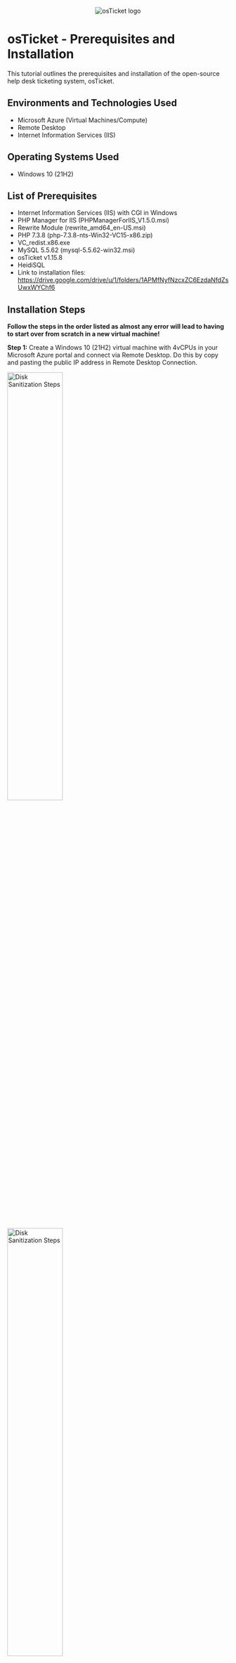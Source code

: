 <p align="center">
<img src="https://i.imgur.com/Clzj7Xs.png" alt="osTicket logo"/>
</p>

<h1>osTicket - Prerequisites and Installation</h1>
This tutorial outlines the prerequisites and installation of the open-source help desk ticketing system, osTicket.<br />


<h2>Environments and Technologies Used</h2>

- Microsoft Azure (Virtual Machines/Compute)
- Remote Desktop
- Internet Information Services (IIS)

<h2>Operating Systems Used </h2>

- Windows 10</b> (21H2)

<h2>List of Prerequisites</h2>

- Internet Information Services (IIS) with CGI in Windows
- PHP Manager for IIS (PHPManagerForIIS_V1.5.0.msi)
- Rewrite Module (rewrite_amd64_en-US.msi)
- PHP 7.3.8 (php-7.3.8-nts-Win32-VC15-x86.zip)
- VC_redist.x86.exe
- MySQL 5.5.62 (mysql-5.5.62-win32.msi)
- osTicket v1.15.8
- HeidiSQL
- Link to installation files: https://drive.google.com/drive/u/1/folders/1APMfNyfNzcxZC6EzdaNfdZsUwxWYChf6

<h2>Installation Steps</h2>

**Follow the steps in the order listed as almost any error will lead to having to start over from scratch in a new virtual machine!**

**Step 1:** Create a Windows 10</b> (21H2) virtual machine with 4vCPUs in your Microsoft Azure portal and connect via Remote Desktop. Do this by copy and pasting the public IP address in Remote Desktop Connection.
<p>
<img src="https://i.imgur.com/Nq0PrfI.png" height="50%" width="50%" alt="Disk Sanitization Steps"/>
<img src="https://i.imgur.com/Tb97pur.png" height="50%" width="50%" alt="Disk Sanitization Steps"/>
</p>
<p>

**Step 2:** Once up and running, install/enable "Internet Information Services" (IIS) in Windows with CGI: Control panel --> Programs --> Turn Windows features on or off --> check box titled "Internet Information Services" and expand --> expand "World Wide Web Services" --> expand "Application Development Features" --> check box titled "CGI".  IIS is a web server that allows your computer to serve up websites and because OsTicket runs out of a website, we need to setup and configure IIS.

<p align="center">
<img src="https://imgur.com/Pp3YiGv.png" height="50%" width="50%" alt="osTicket Prereqs and Installation"/>
<img src="https://i.imgur.com/dCCltnf.png" height="50%" width="50%" alt="osTicket Prereqs and Installation"/>
</p>
<p>

  
**Step 3:** Within your virtual machine using the installation files link, download and install:
- PHP Manager for IIS (PHPManagerForIIS_V1.5.0.msi)
- Rewrite Module (rewrite_amd64_en-US.msi)

  
**Step 4:** Create the directory C:\PHP.
<p align="center">
<img src="https://i.imgur.com/wQREDcc.png" height="50%" width="50%" alt="osTicket Prereqs and Installation"/>
</p>
<p align="center">

**Step 5:** From the installation files, download and install PHP 7.3.8 (php-7.3.8-nts-Win32-VC15-x86.zip) and unzip the contents into C:\PHP. To do so, find php-7.3.8-nts-Win32-VC15-x86.zip in the Downloads folder, right-click and say extract all. You will browse to make the destination your C:\PHP folder.

<p>
<img src="https://i.imgur.com/h6Y5org.png" height="50%" width="50%" alt="Disk Sanitization Steps"/>
</p>
<p>

**Step 6:** From the installation files, download and install VC_redist.x86.exe.

**Step 7:** From the installation files, download and install MySQL 5.5.62 (mysql-5.5.62-win32.msi). Choose Setup Type: Typical. Make sure to check the box "launch the MySQL Instance Configuration Wizard" after install. Continue setting up --> Next --> Standard Configuration --> check "Install As Windows Service" and leave Service Name MySQL --> You will then need to make some credentials. For the sake of this lab, we will use the username: root and the password: Password1. Lastly, Execute.

  
**Step 8:** Open Internet Information Services (IIS) as an Admin --> double-click PHP Manager --> register PHP from within IIS by selecting "Register new PHP version" --> browse C drive --> PHP --> select "php-cgi".

<p align="center">
<img src="https://i.imgur.com/Nf7FMrv.png" height="40%" width="40%" alt="osTicket Prereqs and Installation"/>
<img src="https://i.imgur.com/gm3nxWB.png" height="40%" width="40%" alt="osTicket Prereqs and Installation"/>
<img src="https://i.imgur.com/Ez5f7v4.png" height="40%" width="40%" alt="osTicket Prereqs and Installation"/>
</p>
<p>

Follow up with reloading IIS: Click on the server "vm-osticket (vm-osticket\labuser)" --> click Restart

<p align="center">
<img src="https://i.imgur.com/vmupWzR.png" height="50%" width="50%" alt="osTicket Prereqs and Installation"/>
</p>
<p>

**Step 9:** Download osTicket v1.15.8 from the installation files and we need to extract and copy the "upload" folder to C:\inetpub\wwwroot. To do so open two separate File Explorer windows. On one go to C drive --> inetpub --> wwwroot. On the other File Explorer window go to Downloads --> double-click "osTicket-v1.15.8" --> click and drag the folder "upload" into the "wwwroot" folder on the other File Explorer window we opened. Now rename the folder "upload" to "osTicket".
  
<p align="center">
<img src="https://i.imgur.com/f4cXkg7.png" height="50%" width="50%" alt="osTicket Prereqs and Installation"/>
<img src="https://i.imgur.com/E12aErK.png" height="50%" width="50%" alt="osTicket Prereqs and Installation"/>
</p>
<p>

Follow up with reloading IIS: Click on the server "vm-osticket (vm-osticket\labuser)" --> click Restart.

**Step 10:** Go to Sites --> Default Web Site --> osTicket and click "Browse *:80" on the right hand side.

<p align="center">
<img src="https://i.imgur.com/iqCf28W.png" height="50%" width="50%" alt="osTicket Prereqs and Installation"/>
</p>

A window should open in your browser appearing as below.

<p align="center">
<img src="https://i.imgur.com/3Iuh10I.png" height="50%" width="50%" alt="osTicket Prereqs and Installation"/>
</p>
<p>


**Step 11:** Go back to Internet Information Services. Go to Sites --> Default --> osTicket and double-click the PHP Manager icon.

<p align="center">
<img src="https://i.imgur.com/mMpZQFr.png" height="50%" width="50%" alt="osTicket Prereqs and Installation"/>
</p>
<p>

  
Then, click "Enable or disable an extension" and enable the three extensions one at a time: *php_imap.dll*, *php_intl.dll*, and *php_opcache.dll* if they are not already so.
  
<p align="center">
<img src="https://i.imgur.com/UiRVoRw.png" height="50%" width="50%" alt="osTicket Prereqs and Installation"/>
</p>
<p>
  
  
**Step 12:** Refresh the osTicket webpage. It should look something like this:
  
<p align="center">
<img src="https://i.imgur.com/lXPDFkX.png" height="50%" width="50%" alt="osTicket Prereqs and Installation"/>
</p>
<p>
  
  
**Step 13:** Rename "C:\inetpub\wwwroot\osTicket\include\ost-sampleconfig.php" to "C:\inetpub\wwwroot\osTicket\include\ost-config.php".
  
<p align="center">
<img src="https://i.imgur.com/Yb5ct3K.png" height="50%" width="50%" alt="osTicket Prereqs and Installation"/>
</p>
<p>
  
  
Right-click ost-config.php, open Properties --> Security --> Advanced --> Permissions and click "Disable Inheritance" --> "Remove all inherited permissions from this object".
  
<p align="center">
<img src="https://i.imgur.com/yrLMEHU.png" height="50%" width="50%" alt="osTicket Prereqs and Installation"/>
</p>
<p>
  
  
Then add new permissions for *everyone* and give *Full Control*. Under Permissions click Add --> Select a principal --> Enter the object name to select: type everyone and click Check Names --> OK --> check box for "Full Control" --> OK --> Apply --> OK --> OK.
  
<p align="center">
<img src="https://i.imgur.com/HE1qbyo.png" height="50%" width="50%" alt="osTicket Prereqs and Installation"/>
</p>
<p>

  
**Step 14:** Continue setting up osTicket in the browser. Go back to your browser and click "Continue". You should land at the page below. Fill out the first two sections: "System Settings" and "Admin User".
  
<p align="center">
<img src="https://i.imgur.com/yiCMjxE.png" height="50%" width="50%" alt="osTicket Prereqs and Installation"/>
</p>
<p>

  
**Step 15:** Download and install HeidiSQL from the installation files.

<p align="center">
<img src="https://i.imgur.com/9Vl5SUB.png" height="50%" width="50%" alt="osTicket Prereqs and Installation"/>
</p>
<p>

  
Then launch HeidiSQL --> click "New" in bottom left corner --> enter user and password: *root* and *Password1* --> click "Open".
  
<p align="center">
<img src="https://i.imgur.com/qiENBYr.png" height="50%" width="50%" alt="osTicket Prereqs and Installation"/>
</p>
<p>

  
Create a "New Database".
  
<p align="center">
<img src="https://i.imgur.com/UjyZNno.png" height="50%" width="50%" alt="osTicket Prereqs and Installation"/>
</p>
<p>

  
Name it "osTicket".
  
<p align="center">
<img src="https://i.imgur.com/kPHBdWx.png" height="50%" width="50%" alt="osTicket Prereqs and Installation"/>
</p>
<p>

  
**Step 16:** Go back to the browser and continue setting up osTicket by filling out the fields.
  
- Help Desk Name: *Name*'s Help Desk
- Default Email: Any email you want (nothing will be sent to it, just for practice)

- First Name: your first name
- Last Name: your last name
- Email Address: Any email you want (should be different from the Default Email)
- Username: I chose my name 
- Password: Password1
  
- MySQL Database: osTicket (the one you just created in HeidiSQL)
- MySQL Username: root
- MySQL Password: Password1
  
<p align="center">
<img src="https://i.imgur.com/MDf4OHc.png" height="50%" width="50%" alt="osTicket Prereqs and Installation"/>
</p>
<p>

  
Click "Install Now" and you should land at this page.
  
<p align="center">
<img src="https://i.imgur.com/o1ov4AR.png" height="50%" width="50%" alt="osTicket Prereqs and Installation"/>
</p>
<p>

Congratulations! You've successfully installed your own Help Desk Ticketing System!


Take note of these two links:
  
<p align="center">
<img src="https://i.imgur.com/xqOBpZL.png" height="50%" width="50%" alt="osTicket Prereqs and Installation"/>
</p>
<p>

"Your osTicket URL" takes you to the End User Portal where Users can create and submit tickets for assistance.

<p align="center">
<img src="https://i.imgur.com/ASpHU9g.png" height="50%" width="50%" alt="osTicket Prereqs and Installation"/>
</p>
<p>
  
"Your Staff Control Panel" takes you to the Admin / Staff Portal where you can login and start working through tickets.

<p align="center">
<img src="https://i.imgur.com/LvqGC21.png" height="50%" width="50%" alt="osTicket Prereqs and Installation"/>
</p>
<p>


**Now it's time to cleanup in preparation for Post-Installation Setup.** 

**Step 17:** Go to C:\inetpub\wwwroot\osTicket\setup folder. Delete only the "setup" folder itself.
  
<p align="center">
<img src="https://i.imgur.com/jMpbOyO.png" height="50%" width="50%" alt="osTicket Prereqs and Installation"/>
</p>
<p>

**Finally:** Reset permissions for *Everyone* back to "read" and "read & execute" in C:\inetpub\wwwroot\osTicket\include\ost-config.php --> right-click "ost-config.php" --> properties --> Security --> Advanced --> select Everyone --> Edit --> check "read" and "read & execute" only --> OK --> Apply --> OK --> OK.

<p align="center">
<img src="https://i.imgur.com/9aYDI8d.png" height="50%" width="50%" alt="osTicket Prereqs and Installation"/>
</p>
<p>


**Congratulations on completing your osTicket Help Desk Ticketing System Installation!** 
  

<p align="center">
<img src="https://i.imgur.com/Clzj7Xs.png" alt="osTicket Prereqs and Installation"/>
</p>
<p>

Click [here](https://github.com/jnoriega232/post-install-config) to move on to part 2 of this tutorial!
